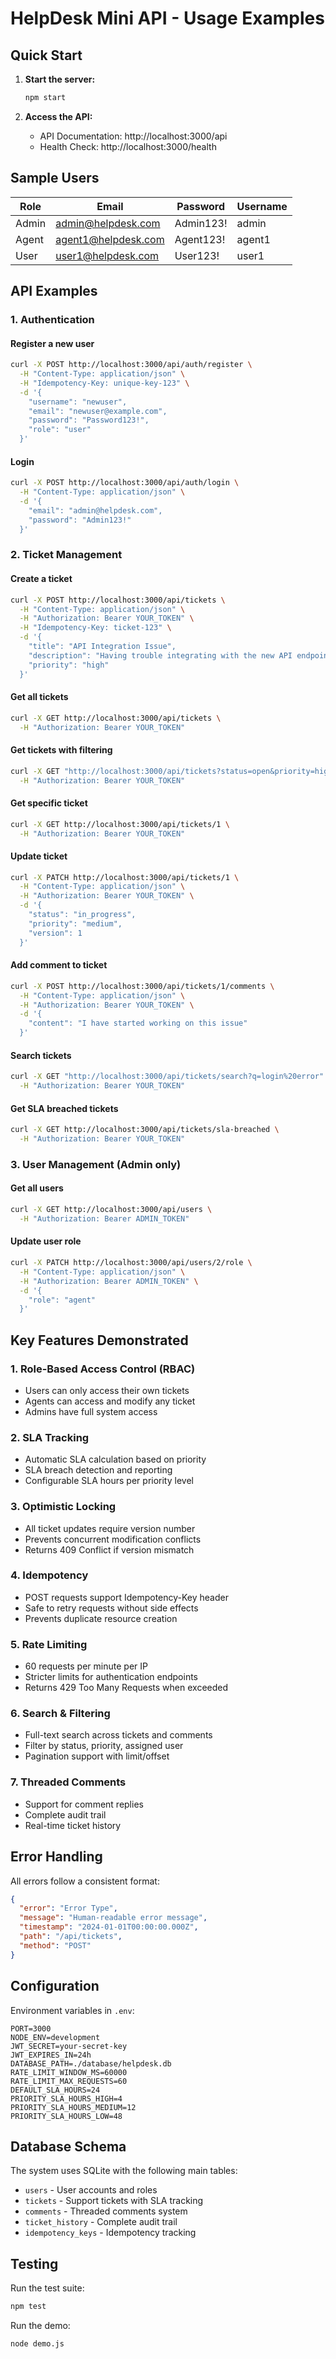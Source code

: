 # HelpDesk Mini API - Usage Examples

## Quick Start

1. **Start the server:**
   ```bash
   npm start
   ```

2. **Access the API:**
   - API Documentation: http://localhost:3000/api
   - Health Check: http://localhost:3000/health

## Sample Users

| Role  | Email | Password | Username |
|-------|-------|----------|----------|
| Admin | admin@helpdesk.com | Admin123! | admin |
| Agent | agent1@helpdesk.com | Agent123! | agent1 |
| User  | user1@helpdesk.com | User123! | user1 |

## API Examples

### 1. Authentication

#### Register a new user
```bash
curl -X POST http://localhost:3000/api/auth/register \
  -H "Content-Type: application/json" \
  -H "Idempotency-Key: unique-key-123" \
  -d '{
    "username": "newuser",
    "email": "newuser@example.com",
    "password": "Password123!",
    "role": "user"
  }'
```

#### Login
```bash
curl -X POST http://localhost:3000/api/auth/login \
  -H "Content-Type: application/json" \
  -d '{
    "email": "admin@helpdesk.com",
    "password": "Admin123!"
  }'
```

### 2. Ticket Management

#### Create a ticket
```bash
curl -X POST http://localhost:3000/api/tickets \
  -H "Content-Type: application/json" \
  -H "Authorization: Bearer YOUR_TOKEN" \
  -H "Idempotency-Key: ticket-123" \
  -d '{
    "title": "API Integration Issue",
    "description": "Having trouble integrating with the new API endpoints",
    "priority": "high"
  }'
```

#### Get all tickets
```bash
curl -X GET http://localhost:3000/api/tickets \
  -H "Authorization: Bearer YOUR_TOKEN"
```

#### Get tickets with filtering
```bash
curl -X GET "http://localhost:3000/api/tickets?status=open&priority=high&limit=10&offset=0" \
  -H "Authorization: Bearer YOUR_TOKEN"
```

#### Get specific ticket
```bash
curl -X GET http://localhost:3000/api/tickets/1 \
  -H "Authorization: Bearer YOUR_TOKEN"
```

#### Update ticket
```bash
curl -X PATCH http://localhost:3000/api/tickets/1 \
  -H "Content-Type: application/json" \
  -H "Authorization: Bearer YOUR_TOKEN" \
  -d '{
    "status": "in_progress",
    "priority": "medium",
    "version": 1
  }'
```

#### Add comment to ticket
```bash
curl -X POST http://localhost:3000/api/tickets/1/comments \
  -H "Content-Type: application/json" \
  -H "Authorization: Bearer YOUR_TOKEN" \
  -d '{
    "content": "I have started working on this issue"
  }'
```

#### Search tickets
```bash
curl -X GET "http://localhost:3000/api/tickets/search?q=login%20error" \
  -H "Authorization: Bearer YOUR_TOKEN"
```

#### Get SLA breached tickets
```bash
curl -X GET http://localhost:3000/api/tickets/sla-breached \
  -H "Authorization: Bearer YOUR_TOKEN"
```

### 3. User Management (Admin only)

#### Get all users
```bash
curl -X GET http://localhost:3000/api/users \
  -H "Authorization: Bearer ADMIN_TOKEN"
```

#### Update user role
```bash
curl -X PATCH http://localhost:3000/api/users/2/role \
  -H "Content-Type: application/json" \
  -H "Authorization: Bearer ADMIN_TOKEN" \
  -d '{
    "role": "agent"
  }'
```

## Key Features Demonstrated

### 1. **Role-Based Access Control (RBAC)**
- Users can only access their own tickets
- Agents can access and modify any ticket
- Admins have full system access

### 2. **SLA Tracking**
- Automatic SLA calculation based on priority
- SLA breach detection and reporting
- Configurable SLA hours per priority level

### 3. **Optimistic Locking**
- All ticket updates require version number
- Prevents concurrent modification conflicts
- Returns 409 Conflict if version mismatch

### 4. **Idempotency**
- POST requests support Idempotency-Key header
- Safe to retry requests without side effects
- Prevents duplicate resource creation

### 5. **Rate Limiting**
- 60 requests per minute per IP
- Stricter limits for authentication endpoints
- Returns 429 Too Many Requests when exceeded

### 6. **Search & Filtering**
- Full-text search across tickets and comments
- Filter by status, priority, assigned user
- Pagination support with limit/offset

### 7. **Threaded Comments**
- Support for comment replies
- Complete audit trail
- Real-time ticket history

## Error Handling

All errors follow a consistent format:

```json
{
  "error": "Error Type",
  "message": "Human-readable error message",
  "timestamp": "2024-01-01T00:00:00.000Z",
  "path": "/api/tickets",
  "method": "POST"
}
```

## Configuration

Environment variables in `.env`:

```env
PORT=3000
NODE_ENV=development
JWT_SECRET=your-secret-key
JWT_EXPIRES_IN=24h
DATABASE_PATH=./database/helpdesk.db
RATE_LIMIT_WINDOW_MS=60000
RATE_LIMIT_MAX_REQUESTS=60
DEFAULT_SLA_HOURS=24
PRIORITY_SLA_HOURS_HIGH=4
PRIORITY_SLA_HOURS_MEDIUM=12
PRIORITY_SLA_HOURS_LOW=48
```

## Database Schema

The system uses SQLite with the following main tables:
- `users` - User accounts and roles
- `tickets` - Support tickets with SLA tracking
- `comments` - Threaded comments system
- `ticket_history` - Complete audit trail
- `idempotency_keys` - Idempotency tracking

## Testing

Run the test suite:
```bash
npm test
```

Run the demo:
```bash
node demo.js
```

